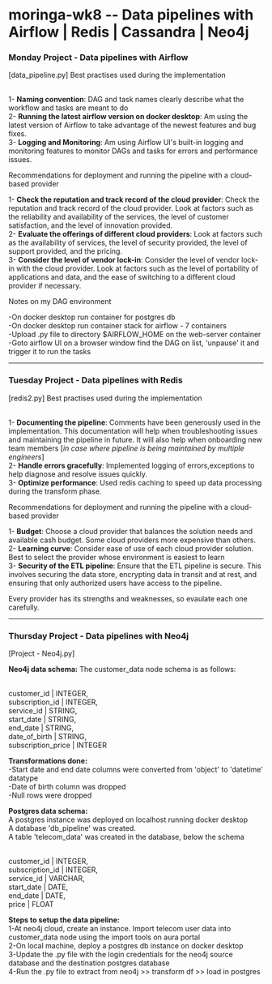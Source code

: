 # moringa-wk8 -- Data pipelines with Airflow | Redis | Cassandra | Neo4j


<h3>Monday Project - Data pipelines with Airflow</h3> [data_pipeline.py]
Best practises used during the implementation

<br>1- <b>Naming convention</b>:
DAG and task names clearly describe what the workflow and tasks are meant to do
<br>2- <b>Running the latest airflow version on docker desktop</b>:
Am using the latest version of Airflow to take advantage of the newest features and bug fixes.
<br>3- <b>Logging and Monitoring</b>: 
Am using Airflow UI's built-in logging and monitoring features to monitor DAGs and tasks for errors and performance issues. 

Recommendations for deployment and running the pipeline with a cloud-based provider

1- <b>Check the reputation and track record of the cloud provider</b>: Check the reputation and track record of the cloud provider. Look at factors such as the reliability and availability of the services, the level of customer satisfaction, and the level of innovation provided.
<br>2- <b>Evaluate the offerings of different cloud providers</b>: Look at factors such as the availability of services, the level of security provided, the level of support provided, and the pricing.
<br>3- <b>Consider the level of vendor lock-in</b>: Consider the level of vendor lock-in with the cloud provider. Look at factors such as the level of portability of applications and data, and the ease of switching to a different cloud provider if necessary.

Notes on my DAG environment

-On docker desktop run container for postgres db
<br>-On docker desktop run container stack for airflow - 7 containers
<br>-Upload .py file to directory $AIRFLOW_HOME on the web-server container 
<br>-Goto airflow UI on a browser window find the DAG on list, 'unpause' it and trigger it to run the tasks

-------------------------------------------------------------------------------------------------------------------------------------------------------
<h3>Tuesday Project - Data pipelines with Redis</h3> [redis2.py]
Best practises used during the implementation

<br>1- <b>Documenting the pipeline</b>: 
Comments have been generously used in the implementation.
This documentation will help when troubleshooting issues and maintaining the pipeline in future. 
It will also help when onboarding new team members [<i>in case where pipeline is being maintained by multiple engineers</i>]
<br>2- <b>Handle errors gracefully</b>: 
Implemented logging of errors,exceptions to help diagnose and resolve issues quickly.
<br>3- <b>Optimize performance</b>: 
Used redis caching to speed up data processing during the transform phase.


Recommendations for deployment and running the pipeline with a cloud-based provider

1- <b>Budget</b>: 
Choose a cloud provider that balances the solution needs and available cash budget. Some cloud providers more expensive than others.
<br>2- <b>Learning curve</b>:
Consider ease of use of each cloud provider solution. Best to select the provider whose environment is easiest to learn 
<br>3- <b>Security of the ETL pipeline</b>:
Ensure that the ETL pipeline is secure. 
This involves securing the data store, encrypting data in transit and at rest, and ensuring that only authorized users have access to the pipeline.

Every provider has its strengths and weaknesses, so evaulate each one carefully.

------------------------------------------------------------------------------------------------------------------------------------------------------
<h3>Thursday Project - Data pipelines with Neo4j</h3> [Project - Neo4j.py]

<b>Neo4j data schema:</b>
The customer_data node schema is as follows:

<br>customer_id | INTEGER,
<br>subscription_id | INTEGER,
<br>service_id | STRING,
<br>start_date | STRING,
<br>end_date | STRING,
<br>date_of_birth | STRING,
<br>subscription_price | INTEGER

<b>Transformations done:</b>
<br>-Start date and end date columns were converted from 'object' to 'datetime' datatype
<br>-Date of birth column was dropped
<br>-Null rows were dropped

<b>Postgres data schema:</b>
<br>A postgres instance was deployed on localhost running docker desktop
<br>A database 'db_pipeline' was created.
<br>A table 'telecom_data' was created in the database, below the schema 

<br>customer_id | INTEGER,
<br>subscription_id | INTEGER,
<br>service_id | VARCHAR,
<br>start_date | DATE,
<br>end_date | DATE,
<br>price | FLOAT

<b>Steps to setup the data pipeline:</b>
<br>1-At neo4j cloud, create an instance. Import telecom user data into customer_data node using the import tools on aura portal
<br>2-On local machine, deploy a postgres db instance on docker desktop
<br>3-Update the .py file with the login credentials for the neo4j source database and the destination postgres database
<br>4-Run the .py file to extract from neo4j >> transform df >> load in postgres 

